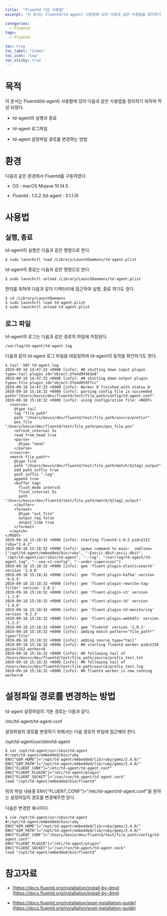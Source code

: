 ```yaml
---
title:  "Fluentd 기초 사용법"
excerpt: "이 문서는 Fluentd(td-agent) 사용함에 있어 다음과 같은 사용법을 정리하기 위하여 작성 되었다."

categories:
  - Fluentd
tags:
  - Fluentd

toc: true
toc_label: "Index"
toc_icon: "cog"
toc_sticky: true
---
```


목적
==

이 문서는 Fluentd(td-agent) 사용함에 있어 다음과 같은 사용법을 정리하기 위하여 작성 되었다.

*   td-agent의 실행과 종료
    
*   td-agent 로그파일
    
*   td-agent 설정파일 경로를 변경하는 방법
    

환경
==

다음과 같은 환경에서 Fluentd를 구동하였다.

*   OS : macOS Mojave 10.14.5
    
*   Fluentd : 1.0.2 (td-agent : 3.1.1.0)
    

사용법
===

실행, 종료
------

td-agent의 실행은 다음과 같은 명령으로 한다.

```
$ sudo launchctl load /Library/LaunchDaemons/td-agent.plist
```

td-agent의 종료는 다음과 같은 명령으로 한다.

```
$ sudo launchctl unload /Library/LaunchDaemons/td-agent.plist
```

편의를 위하여 다음과 같이 디렉터리에 접근하여 실행, 종료 하기도 한다.

```
$ cd /Library/LaunchDaemons
$ sudo launchctl load td-agent.plist
$ sudo launchctl unload td-agent.plist
```

로그 파일
-----

td-agent의 로그는 다음과 같은 경로의 파일에 저장된다.

```
/var/log/td-agent/td-agent.log
```

다음과 같이 td-agent 로그 파일을 테일링하여 td-agent의 동작을 확인하기도 한다.

```
$ tail -50f td-agent.log
2019-09-18 14:47:33 +0900 [info]: #0 shutting down input plugin type=:tail plugin_id="object:3fe4d84363e8"
2019-09-18 14:47:33 +0900 [info]: #0 shutting down output plugin type=:file plugin_id="object:3fe4d859ffcc"
2019-09-18 14:47:33 +0900 [info]: Worker 0 finished with status 0
2019-09-18 15:18:32 +0900 [info]: parsing config file is succeeded path="/Users/kevin/dev/fluentd/test/file_path/config/td-agent.conf"
2019-09-18 15:18:32 +0900 [info]: using configuration file: <ROOT>
  <source>
    @type tail
    tag "file_path"
    path "/Users/kevin/dev/fluentd/test/file_path/source/prefix*"
    pos_file "/Users/kevin/dev/fluentd/test/file_path/pos/pos_file.pos"
    refresh_interval 5s
    read_from_head true
    <parse>
      @type "none"
    </parse>
  </source>
  <match file_path*>
    @type file
    path "/Users/kevin/dev/fluentd/test/file_path/match/${tag}_output"
    add_path_suffix true
    path_suffix ".log"
    append true
    <buffer tag>
      flush_mode interval
      flush_interval 5s
      path "/Users/kevin/dev/fluentd/test/file_path/match/${tag}_output"
    </buffer>
    <format>
      @type "out_file"
      output_tag false
      output_time true
    </format>
  </match>
</ROOT>
2019-09-18 15:18:32 +0900 [info]: starting fluentd-1.0.2 pid=2152 ruby="2.4.2"
2019-09-18 15:18:32 +0900 [info]: spawn command to main:  cmdline=["/opt/td-agent/embedded/bin/ruby", "-Eascii-8bit:ascii-8bit", "/opt/td-agent/usr/sbin/td-agent", "--log", "/var/log/td-agent/td-agent.log", "--use-v1-config", "--under-supervisor"]
2019-09-18 15:18:32 +0900 [info]: gem 'fluent-plugin-elasticsearch' version '2.4.0'
2019-09-18 15:18:32 +0900 [info]: gem 'fluent-plugin-kafka' version '0.6.5'
2019-09-18 15:18:32 +0900 [info]: gem 'fluent-plugin-rewrite-tag-filter' version '2.0.1'
2019-09-18 15:18:32 +0900 [info]: gem 'fluent-plugin-s3' version '1.1.0'
2019-09-18 15:18:32 +0900 [info]: gem 'fluent-plugin-td' version '1.0.0'
2019-09-18 15:18:32 +0900 [info]: gem 'fluent-plugin-td-monitoring' version '0.2.3'
2019-09-18 15:18:32 +0900 [info]: gem 'fluent-plugin-webhdfs' version '1.2.2'
2019-09-18 15:18:32 +0900 [info]: gem 'fluentd' version '1.0.2'
2019-09-18 15:18:32 +0900 [info]: adding match pattern="file_path*" type="file"
2019-09-18 15:18:32 +0900 [info]: adding source type="tail"
2019-09-18 15:18:32 +0900 [info]: #0 starting fluentd worker pid=2159 ppid=2152 worker=0
2019-09-18 15:18:32 +0900 [info]: #0 following tail of /Users/kevin/dev/fluentd/test/file_path/source/prefix_test.txt
2019-09-18 15:18:32 +0900 [info]: #0 following tail of /Users/kevin/dev/fluentd/test/file_path/source/prefix_test.log
2019-09-18 15:18:32 +0900 [info]: #0 fluentd worker is now running worker=0
```

설정파일 경로를 변경하는 방법
================

td-agent 설정파일의 기본 경로는 다음과 같다.

/etc/td-agent/td-agent.conf

설정파일의 경로를 변경하기 위해서는 다음 경로의 파일에 접근해야 한다.

/opt/td-agent/usr/sbin/td-agent

```
$ cat /opt/td-agent/usr/sbin/td-agent
#!/opt/td-agent/embedded/bin/ruby
ENV["GEM_HOME"]="/opt/td-agent/embedded/lib/ruby/gems/2.4.0/"
ENV["GEM_PATH"]="/opt/td-agent/embedded/lib/ruby/gems/2.4.0/"
ENV["FLUENT_CONF"]="/etc/td-agent/td-agent.conf"
ENV["FLUENT_PLUGIN"]="/etc/td-agent/plugin"
ENV["FLUENT_SOCKET"]="/var/run/td-agent/td-agent.sock"
load "/opt/td-agent/embedded/bin/fluentd"
```

위의 파일 내용중 ENV\["FLUENT\_CONF"\]="/etc/td-agent/td-agent.conf"을 원하는 설정파일의 경로를 변경해주면 된다.

다음은 변경한 예시이다.

```
$ vim /opt/td-agent/usr/sbin/td-agent
#!/opt/td-agent/embedded/bin/ruby
ENV["GEM_HOME"]="/opt/td-agent/embedded/lib/ruby/gems/2.4.0/"
ENV["GEM_PATH"]="/opt/td-agent/embedded/lib/ruby/gems/2.4.0/"
ENV["FLUENT_CONF"]="/Users/kevin/dev/fluentd/test/file_path/config/td-agent.conf"
ENV["FLUENT_PLUGIN"]="/etc/td-agent/plugin"
ENV["FLUENT_SOCKET"]="/var/run/td-agent/td-agent.sock"
load "/opt/td-agent/embedded/bin/fluentd"
```

  
참고자료
=======

*   [https://docs.fluentd.org/installation/install-by-dmg](https://docs.fluentd.org/installation/install-by-dmg)
    
*   [https://docs.fluentd.org/installation/post-installation-guide](https://docs.fluentd.org/installation/post-installation-guide)

